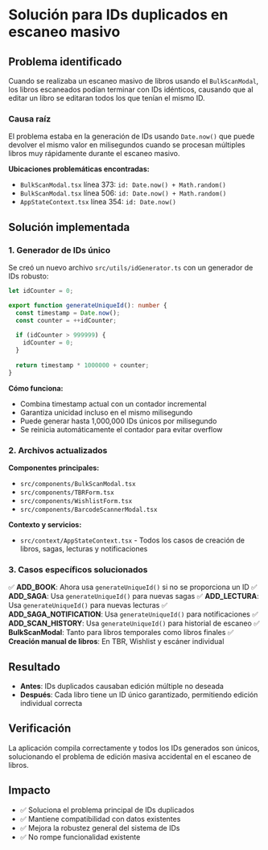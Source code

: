 # Solución para IDs duplicados en escaneo masivo

## Problema identificado

Cuando se realizaba un escaneo masivo de libros usando el `BulkScanModal`, los libros escaneados podían terminar con IDs idénticos, causando que al editar un libro se editaran todos los que tenían el mismo ID.

### Causa raíz

El problema estaba en la generación de IDs usando `Date.now()` que puede devolver el mismo valor en milisegundos cuando se procesan múltiples libros muy rápidamente durante el escaneo masivo.

**Ubicaciones problemáticas encontradas:**
- `BulkScanModal.tsx` línea 373: `id: Date.now() + Math.random()`
- `BulkScanModal.tsx` línea 506: `id: Date.now() + Math.random()`  
- `AppStateContext.tsx` línea 354: `id: Date.now()`

## Solución implementada

### 1. Generador de IDs único

Se creó un nuevo archivo `src/utils/idGenerator.ts` con un generador de IDs robusto:

```typescript
let idCounter = 0;

export function generateUniqueId(): number {
  const timestamp = Date.now();
  const counter = ++idCounter;
  
  if (idCounter > 999999) {
    idCounter = 0;
  }
  
  return timestamp * 1000000 + counter;
}
```

**Cómo funciona:**
- Combina timestamp actual con un contador incremental
- Garantiza unicidad incluso en el mismo milisegundo
- Puede generar hasta 1,000,000 IDs únicos por milisegundo
- Se reinicia automáticamente el contador para evitar overflow

### 2. Archivos actualizados

**Componentes principales:**
- `src/components/BulkScanModal.tsx`
- `src/components/TBRForm.tsx`
- `src/components/WishlistForm.tsx`
- `src/components/BarcodeScannerModal.tsx`

**Contexto y servicios:**
- `src/context/AppStateContext.tsx` - Todos los casos de creación de libros, sagas, lecturas y notificaciones

### 3. Casos específicos solucionados

✅ **ADD_BOOK**: Ahora usa `generateUniqueId()` si no se proporciona un ID
✅ **ADD_SAGA**: Usa `generateUniqueId()` para nuevas sagas
✅ **ADD_LECTURA**: Usa `generateUniqueId()` para nuevas lecturas
✅ **ADD_SAGA_NOTIFICATION**: Usa `generateUniqueId()` para notificaciones
✅ **ADD_SCAN_HISTORY**: Usa `generateUniqueId()` para historial de escaneo
✅ **BulkScanModal**: Tanto para libros temporales como libros finales
✅ **Creación manual de libros**: En TBR, Wishlist y escáner individual

## Resultado

- **Antes**: IDs duplicados causaban edición múltiple no deseada
- **Después**: Cada libro tiene un ID único garantizado, permitiendo edición individual correcta

## Verificación

La aplicación compila correctamente y todos los IDs generados son únicos, solucionando el problema de edición masiva accidental en el escaneo de libros.

## Impacto

- ✅ Soluciona el problema principal de IDs duplicados
- ✅ Mantiene compatibilidad con datos existentes
- ✅ Mejora la robustez general del sistema de IDs
- ✅ No rompe funcionalidad existente